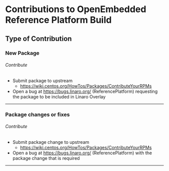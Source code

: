 # Contributions to OpenEmbedded Reference Platform Build

## Type of Contribution

### New Package

###### Contribute

- Submit package to upstream
   - https://wiki.centos.org/HowTos/Packages/ContributeYourRPMs
- Open a bug at  https://bugs.linaro.org/ (ReferencePlatform) requesting the package to be included in Linaro Overlay

***

### Package changes or fixes

###### Contribute

- Submit package change to upstream
   - https://wiki.centos.org/HowTos/Packages/ContributeYourRPMs
- Open a bug at  https://bugs.linaro.org/ (ReferencePlatform) with the package change that is required

***
